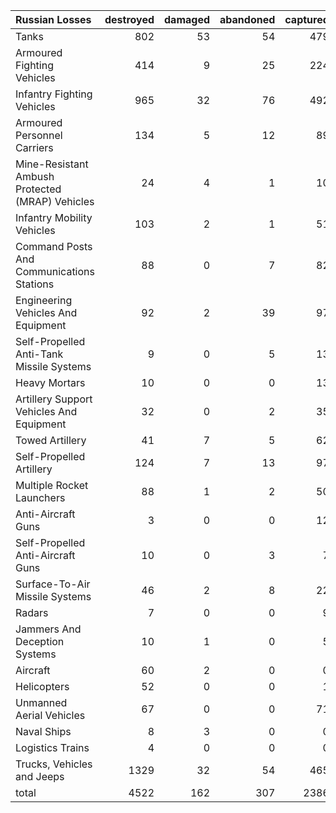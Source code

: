 | Russian Losses                                   |   destroyed |   damaged |   abandoned |   captured |   total |
|:-------------------------------------------------|------------:|----------:|------------:|-----------:|--------:|
| Tanks                                            |         802 |        53 |          54 |        479 |    1388 |
| Armoured Fighting Vehicles                       |         414 |         9 |          25 |        224 |     672 |
| Infantry Fighting Vehicles                       |         965 |        32 |          76 |        492 |    1565 |
| Armoured Personnel Carriers                      |         134 |         5 |          12 |         89 |     240 |
| Mine-Resistant Ambush Protected  (MRAP) Vehicles |          24 |         4 |           1 |         10 |      39 |
| Infantry Mobility Vehicles                       |         103 |         2 |           1 |         51 |     157 |
| Command Posts And Communications Stations        |          88 |         0 |           7 |         82 |     177 |
| Engineering Vehicles And Equipment               |          92 |         2 |          39 |         97 |     230 |
| Self-Propelled Anti-Tank Missile Systems         |           9 |         0 |           5 |         13 |      27 |
| Heavy Mortars                                    |          10 |         0 |           0 |         13 |      23 |
| Artillery Support Vehicles And Equipment         |          32 |         0 |           2 |         35 |      69 |
| Towed Artillery                                  |          41 |         7 |           5 |         62 |     115 |
| Self-Propelled Artillery                         |         124 |         7 |          13 |         97 |     241 |
| Multiple Rocket Launchers                        |          88 |         1 |           2 |         50 |     141 |
| Anti-Aircraft Guns                               |           3 |         0 |           0 |         12 |      15 |
| Self-Propelled Anti-Aircraft Guns                |          10 |         0 |           3 |          7 |      20 |
| Surface-To-Air Missile Systems                   |          46 |         2 |           8 |         22 |      78 |
| Radars                                           |           7 |         0 |           0 |          9 |      16 |
| Jammers And Deception Systems                    |          10 |         1 |           0 |          5 |      16 |
| Aircraft                                         |          60 |         2 |           0 |          0 |      62 |
| Helicopters                                      |          52 |         0 |           0 |          1 |      53 |
| Unmanned Aerial Vehicles                         |          67 |         0 |           0 |         71 |     138 |
| Naval Ships                                      |           8 |         3 |           0 |          0 |      11 |
| Logistics Trains                                 |           4 |         0 |           0 |          0 |       4 |
| Trucks, Vehicles and Jeeps                       |        1329 |        32 |          54 |        465 |    1880 |
| total                                            |        4522 |       162 |         307 |       2386 |    7377 |